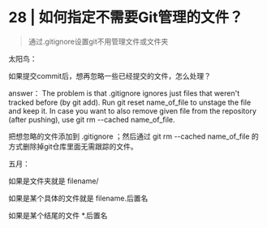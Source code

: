 <!--
 * @Author: Binqi Ni
 * @Date: 2021-10-01 16:50:58
 * @LastEditTime: 2021-10-01 17:05:42
 * @LastEditors: Binqi Ni
 * @FilePath: /Git-learning/02_独自使用Git时的常见场景 (16讲)/28_如何指定不需要Git管理的文件.md
-->

# 28 | 如何指定不需要Git管理的文件？

> 通过.gitignore设置git不用管理文件或文件夹



太阳鸟：

如果提交commit后，想再忽略一些已经提交的文件，怎么处理？

answer： The problem is that .gitignore ignores just files that weren't tracked before (by git add). Run git reset name_of_file to unstage the file and keep it. In case you want to also remove given file from the repository (after pushing), use git rm --cached name_of_file.

把想忽略的文件添加到 .gitignore ；然后通过 git rm --cached name_of_file 的方式删除掉git仓库里面无需跟踪的文件。



五月：

如果是文件夹就是
filename/

如果是某个具体的文件就是
filename.后置名

如果是某个结尾的文件
*.后置名
